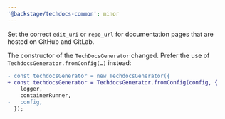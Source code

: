 ```yaml
---
'@backstage/techdocs-common': minor
---
```


Set the correct `edit_uri` or `repo_url` for documentation pages that are hosted on GitHub and GitLab.

The constructor of the `TechDocsGenerator` changed.
Prefer the use of `TechdocsGenerator.fromConfig(…)` instead:

```diff
- const techdocsGenerator = new TechdocsGenerator({
+ const techdocsGenerator = TechdocsGenerator.fromConfig(config, {
    logger,
    containerRunner,
-   config,
  });
```
